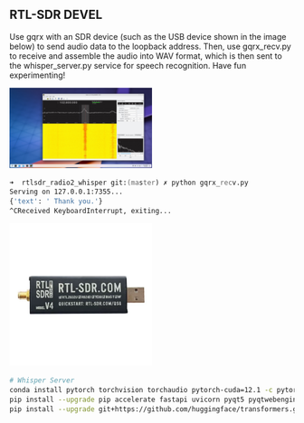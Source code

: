 ## RTL-SDR DEVEL

Use gqrx with an SDR device (such as the USB device shown in the image below) to send audio data to the loopback address. Then, use gqrx_recv.py to receive and assemble the audio into WAV format, which is then sent to the whisper_server.py service for speech recognition. Have fun experimenting!

<img src="screenshot.jpg" title="USB SDR" width="50%">

```zsh
➜  rtlsdr_radio2_whisper git:(master) ✗ python gqrx_recv.py
Serving on 127.0.0.1:7355...
{'text': ' Thank you.'}
^CReceived KeyboardInterrupt, exiting...
```

<img src="sdr.jpg" title="USB SDR" width="50%">

```bash
# Whisper Server
conda install pytorch torchvision torchaudio pytorch-cuda=12.1 -c pytorch -c nvidia
pip install --upgrade pip accelerate fastapi uvicorn pyqt5 pyqtwebengine python-multipart
pip install --upgrade git+https://github.com/huggingface/transformers.git accelerate "datasets[audio]"
```
